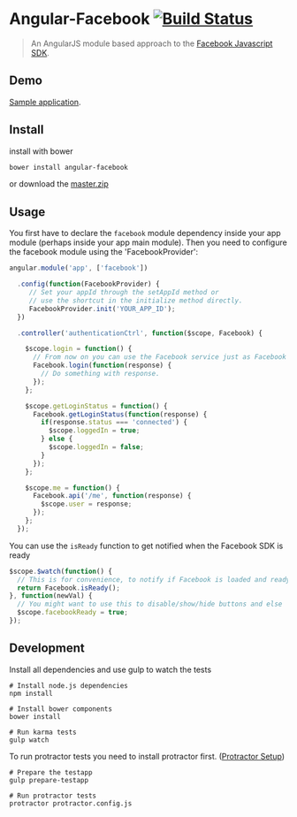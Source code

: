Angular-Facebook [![Build Status](http://img.shields.io/travis/Ciul/angular-facebook.svg?style=flat)](https://travis-ci.org/Ciul/angular-facebook)
==================

> An AngularJS module based approach to the [Facebook Javascript SDK](https://developers.facebook.com/docs/reference/javascript/).

## Demo

[Sample application](http://plnkr.co/edit/mA7dzreUlqqTJZqodAzv?p=preview).

## Install

install with bower
```bash
bower install angular-facebook
```
or download the [master.zip](https://github.com/Ciul/angular-facebook/archive/master.zip)

## Usage

You first have to declare the ```facebook``` module dependency inside your app module (perhaps inside your app main module).
Then you need to configure the facebook module using the 'FacebookProvider':

```javascript
angular.module('app', ['facebook'])

  .config(function(FacebookProvider) {
     // Set your appId through the setAppId method or
     // use the shortcut in the initialize method directly.
     FacebookProvider.init('YOUR_APP_ID');
  })

  .controller('authenticationCtrl', function($scope, Facebook) {

    $scope.login = function() {
      // From now on you can use the Facebook service just as Facebook api says
      Facebook.login(function(response) {
        // Do something with response.
      });
    };

    $scope.getLoginStatus = function() {
      Facebook.getLoginStatus(function(response) {
        if(response.status === 'connected') {
          $scope.loggedIn = true;
        } else {
          $scope.loggedIn = false;
        }
      });
    };

    $scope.me = function() {
      Facebook.api('/me', function(response) {
        $scope.user = response;
      });
    };
  });
```

You can use the `isReady` function to get notified when the Facebook SDK is ready

```javascript
$scope.$watch(function() {
  // This is for convenience, to notify if Facebook is loaded and ready to go.
  return Facebook.isReady();
}, function(newVal) {
  // You might want to use this to disable/show/hide buttons and else
  $scope.facebookReady = true;
});
```

Development
-------------

Install all dependencies and use gulp to watch the tests

```
# Install node.js dependencies
npm install

# Install bower components
bower install

# Run karma tests
gulp watch
```

To run protractor tests you need to install protractor first. ([Protractor Setup](https://github.com/angular/protractor/blob/master/docs/tutorial.md#setup))

```
# Prepare the testapp
gulp prepare-testapp

# Run protractor tests
protractor protractor.config.js
```
